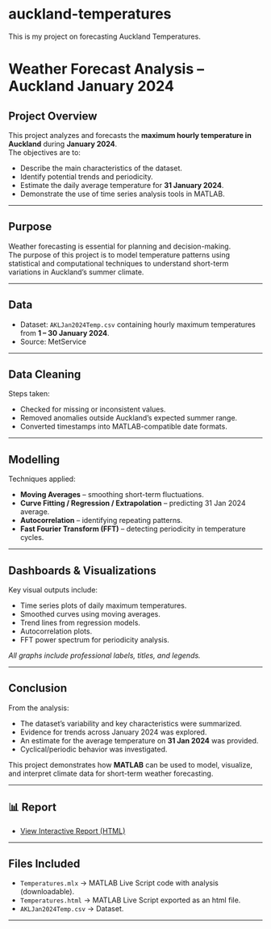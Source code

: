# auckland-temperatures
This is my project on forecasting Auckland Temperatures.

# Weather Forecast Analysis – Auckland January 2024  

## Project Overview  
This project analyzes and forecasts the **maximum hourly temperature in Auckland** during **January 2024**.  
The objectives are to:  
- Describe the main characteristics of the dataset.  
- Identify potential trends and periodicity.  
- Estimate the daily average temperature for **31 January 2024**.  
- Demonstrate the use of time series analysis tools in MATLAB.  

---

## Purpose  
Weather forecasting is essential for planning and decision-making.  
The purpose of this project is to model temperature patterns using statistical and computational techniques to understand short-term variations in Auckland’s summer climate.  

---

## Data  
- Dataset: `AKLJan2024Temp.csv` containing hourly maximum temperatures from **1 – 30 January 2024**.  
- Source:  MetService 

---

## Data Cleaning  
Steps taken:  
- Checked for missing or inconsistent values.  
- Removed anomalies outside Auckland’s expected summer range.  
- Converted timestamps into MATLAB-compatible date formats.  

---

## Modelling  
Techniques applied:  
- **Moving Averages** – smoothing short-term fluctuations.  
- **Curve Fitting / Regression / Extrapolation** – predicting 31 Jan 2024 average.  
- **Autocorrelation** – identifying repeating patterns.  
- **Fast Fourier Transform (FFT)** – detecting periodicity in temperature cycles.  

---

## Dashboards & Visualizations  
Key visual outputs include:  
- Time series plots of daily maximum temperatures.  
- Smoothed curves using moving averages.  
- Trend lines from regression models.  
- Autocorrelation plots.  
- FFT power spectrum for periodicity analysis.  

_All graphs include professional labels, titles, and legends._  

---

## Conclusion  
From the analysis:  
- The dataset’s variability and key characteristics were summarized.  
- Evidence for trends across January 2024 was explored.  
- An estimate for the average temperature on **31 Jan 2024** was provided.  
- Cyclical/periodic behavior was investigated.  

This project demonstrates how **MATLAB** can be used to model, visualize, and interpret climate data for short-term weather forecasting.  

---

## 📊 Report  
- [View Interactive Report (HTML)](https://justicebeaver26.github.io/auckland-temperatures/Temperatures.html)  

---

## Files Included  
- `Temperatures.mlx` → MATLAB Live Script code with analysis (downloadable).
- `Temperatures.html` → MATLAB Live Script exported as an html file.    
- `AKLJan2024Temp.csv` → Dataset.  

---
